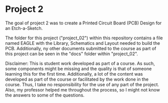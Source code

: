 # Project 2

The goal of project 2 was to create a Printed Circuit Board (PCB) Design for an Etch-a-Sketch. 

The folder for this project ("project_02") within this repository contains a file named EAGLE with the Library, Schematics and Layout needed to build the PCB. Additionally, ny other documents submitted to the course as part of this project can be seen in the "docs" folder within "project_02". 

Disclaimer: This is student work developed as part of a course. As such, some components might be missing and the quality is that of someone learning this for the first time. Additionally, a lot of the content was developed as part of the course or facilitated by the work done in the course. Thus, I take no responsibility for the use of any part of the project. Also, my professor helped me throughout the process, so I might not know the answers to some of the questions.
